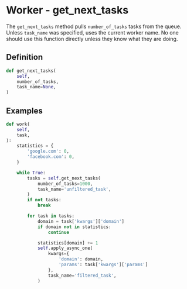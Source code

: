 # Worker - get_next_tasks

The `get_next_tasks` method pulls `number_of_tasks` tasks from the queue. Unless `task_name` was specified, uses the current worker name. No one should use this function directly unless they know what they are doing.


## Definition

```python
def get_next_tasks(
    self,
    number_of_tasks,
    task_name=None,
)
```


## Examples

```python
def work(
    self,
    task,
):
    statistics = {
        'google.com': 0,
        'facebook.com': 0,
    }

    while True:
        tasks = self.get_next_tasks(
            number_of_tasks=1000,
            task_name='unfiltered_task',
        )
        if not tasks:
            break

        for task in tasks:
            domain = task['kwargs']['domain']
            if domain not in statistics:
                continue

            statistics[domain] += 1
            self.apply_async_one(
                kwargs={
                    'domain': domain,
                    'params': task['kwargs']['params']
                },
                task_name='filtered_task',
            )
```
